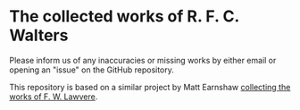 # The collected works of R. F. C. Walters

Please inform us of any inaccuracies or missing works by either email or opening an "issue" on the GitHub repository.

This repository is based on a similar project by Matt Earnshaw [collecting the works of F. W. Lawvere](https://github.com/mattearnshaw/lawvere/).
